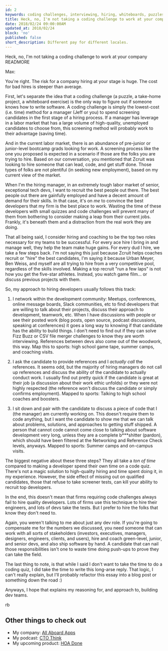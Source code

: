 ```yaml
---
id: 2
keywords: coding challenges, interviewing, hiring, whiteboards, puzzles, Randy Burgess
title: Heck, no, I'm not taking a coding challenge to work at your company
date: 2018/02/24 09:00:00AM
updated_at: 2018/02/24
block: 'no'
published: false
short_description: Different pay for different locales.
---
```

Heck, no, I'm not taking a coding challenge to work at your company
READMORE

Max:

You're right. The risk for a company hiring at your stage is huge. The cost for bad hires is steeper than average.

First, let's separate the idea that a coding challenge (a puzzle, a take-home project, a whiteboard exercise) is the only way to figure out if someone knows how to write software. A coding challenge is simply the lowest-cost (i.e. time) method for a manager (Jeff or you) to spend screening candidates in the first stage of a hiring process. If a manager has leverage in a labor market that has a large volume of high-quality, unemployed candidates to choose from, this screening method will probably work to their advantage (saving time).

And in the current labor market, there is an abundance of pre-junior or junior-level bootcamp grads looking for work. A screening process like the one you proposed is expected in a scenario if those are the folks you are trying to hire. Based on our conversation, you mentioned that Zcruit was looking to hire someone that can lead, code, and get stuff done. Those types of folks are not plentiful (in seeking new employment), based on my current view of the market.

When I'm the hiring manager, in an extremely tough labor market of senior, exceptional tech devs, I want to recruit the best people out there. The best people out there are gainfully employed and have a decent amount of demand for their skills. In that case, it's on *me* to convince the best developers that my firm is the best place to work. Wasting the time of these developers with small quizzes and code challenges will prevent many of them from bothering to consider making a leap from their current jobs. Frankly, it's beneath them and a distraction from the real work they are doing.

That all being said, I consider hiring and coaching to be the top two roles necessary for my teams to be successful. For every ace hire I bring in and manage well, they help the team make huge gains. For every dud I hire, we take a few steps back. I'm not saying this just because Zcruit helps coaches recruit or "hire" the best candidates, I'm saying it because Urban Meyer, Ben Weiss, and myself are all trying to hire from a very competitive pool, regardless of the skills involved. Making a top recruit "run a few laps" is not how you get the five-star athletes. Instead, you watch game film... or discuss previous projects with them.

So, my approach to hiring developers usually follows this track:

1) I network within the development community: Meetups, conferences, online message boards, Slack communities, etc to find developers that are willing to talk about their projects, discuss their approach to development, teamwork, etc. When I have discussions with people or see their posted work (blog posts, open source, podcast discussions, speaking at conferences) it goes a long way to knowing if that candidate has the ability to build things. I don't need to find out if they can solve Fizz Buzz or CSV file merger challenges to know they are worth interviewing. References between devs also come out of the woodwork, this way. Map this to sports: high school game tape, summer camps, and coaching visits.

2) I ask the candidate to provide references and I *actually call* the references. It seems odd, but the majority of hiring managers do not call up references and discuss the ability of the candidate to actually conduct work. I usually find out pretty quick if the candidate is great at their job (a discussion about their work ethic unfolds) or they were not highly respected (the reference won't discuss the candidate or simply confirms employment). Mapped to sports: Talking to high school coaches and boosters.

3) I sit down and pair with the candidate to discuss a piece of code that I (the manager) am currently working on. This doesn't require them to code anything, but I want the candidate to show me that we can talk about problems, solutions, and approaches to getting stuff shipped. A person that cannot code cannot come close to talking about software development very long, unless they are a complete b***shitter (pardon), which should have been filtered at the Networking and Reference Check levels, anyways. Mapped to sports: Summer camps and on-campus visits.

The biggest negative about these three steps? They all take a *ton of time* compared to making a developer spend their own time on a code quiz. There's not a magic solution to high-quality hiring and time spent doing it, in my experience. However, the side effect of missing out on qualified candidates, those that refuse to take screener tests, can kill your ability to recruit top developers.

In the end, this doesn't mean that firms requiring code challenges always fail to hire quality developers. Lots of firms use this technique to hire their engineers, and lots of devs take the tests. But I prefer to hire the folks that know they don't need to.

Again, you weren't talking to me about just any dev role. If you're going to compensate me for the numbers we discussed, you need someone that can work with all sorts of stakeholders (investors, executives, managers, designers, engineers, clients, and users), hire and coach green-level, junior, and senior devs, and also ship software by hand. A candidate that can nail those responsibilities isn't one to waste time doing push-ups to prove they can take the field.

The last thing to note, is that while I said I don't want to take the time to do a coding quiz, I did take the time to write this long-arse reply. That logic, I can't really explain, but I'll probably refactor this essay into a blog post or something down the road :)

Anyways, I hope that explains my reasoning for, and approach to, building dev teams.

rb

## Other things to check out

* My company: [All Aboard Apps](https://www.allaboardapps.com)
* My podcast: [CTO Think](https://www.ctothink.com)
* My upcoming product: [HOA Done](https://www.hoadone.com)
